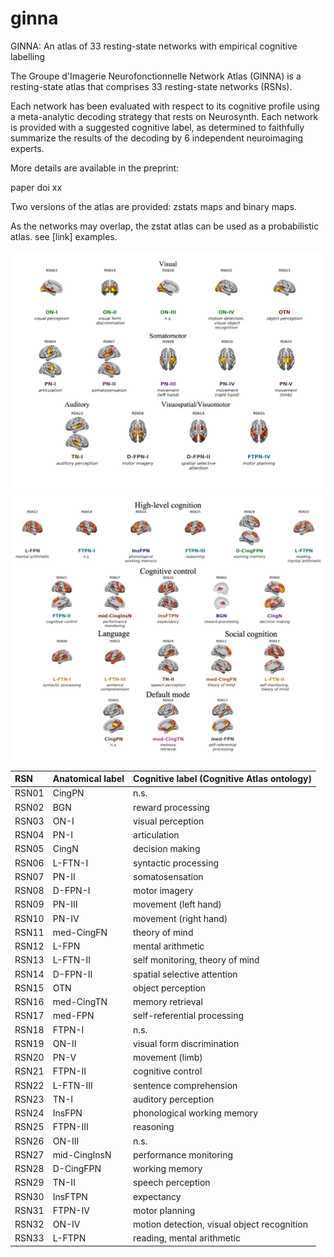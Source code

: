 # ginna
GINNA: An atlas of 33 resting-state networks with empirical cognitive labelling

The Groupe d'Imagerie Neurofonctionnelle Network Atlas (GINNA) is a resting-state atlas that comprises 33 resting-state networks (RSNs). 

Each network has been evaluated with respect to its cognitive profile using a meta-analytic decoding strategy that rests on Neurosynth.
Each network is provided with a suggested cognitive label, as determined to faithfully summarize the results of the decoding by 6 independent neuroimaging experts. 

More details are available in the preprint:

paper doi xx

Two versions of the atlas are provided: zstats maps and binary maps. 

As the networks may overlap, the zstat atlas can be used as a probabilistic atlas. see [link] examples.


<img src="images/rsn_lowlevel.png" alt="Example Image" width="800"/>



<img src="images/rsn_highlevel.png" alt="Example Image" width="800"/>

| RSN   | Anatomical label   | Cognitive label (Cognitive Atlas ontology)   |
|:------|:-------------------|:---------------------------------------------|
| RSN01 | CingPN             | n.s.                                         |
| RSN02 | BGN                | reward processing                            |
| RSN03 | ON-I               | visual perception                            |
| RSN04 | PN-I               | articulation                                 |
| RSN05 | CingN              | decision making                              |
| RSN06 | L-FTN-I            | syntactic processing                         |
| RSN07 | PN-II              | somatosensation                              |
| RSN08 | D-FPN-I            | motor imagery                                |
| RSN09 | PN-III             | movement (left hand)                         |
| RSN10 | PN-IV              | movement (right hand)                        |
| RSN11 | med-CingFN         | theory of mind                               |
| RSN12 | L-FPN              | mental arithmetic                            |
| RSN13 | L-FTN-II           | self monitoring, theory of mind              |
| RSN14 | D-FPN-II           | spatial selective attention                  |
| RSN15 | OTN                | object perception                            |
| RSN16 | med-CingTN         | memory retrieval                             |
| RSN17 | med-FPN            | self-referential processing                  |
| RSN18 | FTPN-I             | n.s.                                         |
| RSN19 | ON-II              | visual form discrimination                   |
| RSN20 | PN-V               | movement (limb)                              |
| RSN21 | FTPN-II            | cognitive control                            |
| RSN22 | L-FTN-III          | sentence comprehension                       |
| RSN23 | TN-I               | auditory perception                          |
| RSN24 | InsFPN             | phonological working memory                  |
| RSN25 | FTPN-III           | reasoning                                    |
| RSN26 | ON-III             | n.s.                                         |
| RSN27 | mid-CingInsN       | performance monitoring                       |
| RSN28 | D-CingFPN          | working memory                               |
| RSN29 | TN-II              | speech perception                            |
| RSN30 | InsFTPN            | expectancy                                   |
| RSN31 | FTPN-IV            | motor planning                               |
| RSN32 | ON-IV              | motion detection, visual object recognition  |
| RSN33 | L-FTPN             | reading, mental arithmetic                   |


